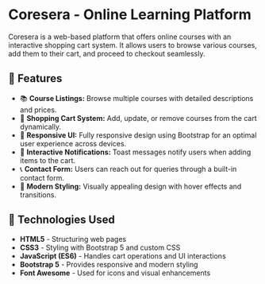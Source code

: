 # Coresera - Online Learning Platform

Coresera is a web-based platform that offers online courses with an interactive shopping cart system. It allows users to browse various courses, add them to their cart, and proceed to checkout seamlessly.

## 📌 Features

- 📚 **Course Listings:** Browse multiple courses with detailed descriptions and prices.
- 🛒 **Shopping Cart System:** Add, update, or remove courses from the cart dynamically.
- 🎨 **Responsive UI:** Fully responsive design using Bootstrap for an optimal user experience across devices.
- 🔔 **Interactive Notifications:** Toast messages notify users when adding items to the cart.
- 📞 **Contact Form:** Users can reach out for queries through a built-in contact form.
- 🎨 **Modern Styling:** Visually appealing design with hover effects and transitions.

## 🚀 Technologies Used

- **HTML5** - Structuring web pages
- **CSS3** - Styling with Bootstrap 5 and custom CSS
- **JavaScript (ES6)** - Handles cart operations and UI interactions
- **Bootstrap 5** - Provides responsive and modern styling
- **Font Awesome** - Used for icons and visual enhancements
